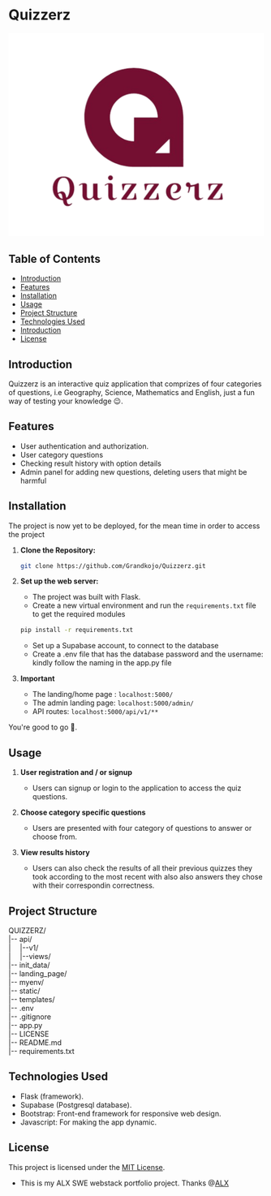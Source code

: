 # Quizzerz

![Quizzerz Logo](static/images/Quizzerz%20logo.png)

## Table of Contents

- [Introduction](#introduction)
- [Features](#features)
- [Installation](#installation)
- [Usage](#usage)
- [Project Structure](#project-structure)
- [Technologies Used](#technologies-used)
- [Introduction](#introduction)
- [License](#license)


## Introduction

Quizzerz is an interactive quiz application that comprizes of four categories of questions, i.e Geography, Science, Mathematics and English, just a fun way of testing your knowledge 😉.

## Features

- User authentication and authorization.
- User category questions
- Checking result history with option details
- Admin panel for adding new questions, deleting users that might be harmful 

## Installation

The project is now yet to be deployed, for the mean time in order to access the project

1. **Clone the Repository:**
    ```bash
    git clone https://github.com/Grandkojo/Quizzerz.git
    ```

2. **Set up the web server:**
    - The project was built with Flask.
    - Create a new virtual environment and run the `requirements.txt` file to get the required modules
    ```bash
    pip install -r requirements.txt
    ```
    - Set up a Supabase account, to connect to the database
    - Create a .env file that has the database password and the username: kindly follow the naming in the app.py file

3. **Important**
    - The landing/home page : ```localhost:5000/```
    - The admin landing page: ```localhost:5000/admin/```
    - API routes: ```localhost:5000/api/v1/**```

You're good to go 🥳.

## Usage

1. **User registration and / or signup**
    - Users can signup or login to the application to access the quiz questions.

2. **Choose category specific questions**
    - Users are presented with four category of questions to answer or choose from.

3. **View results history**
    - Users can also check the results of all their previous quizzes they took according to the most recent with also also answers they chose with their correspondin correctness.


## Project Structure

QUIZZERZ/<br>
|-- api/<br>
|&emsp; |--v1/<br>
|&emsp; |--views/<br>
|-- init_data/<br>
|-- landing_page/<br>
|-- myenv/<br>
|-- static/<br>
|-- templates/<br>
|-- .env<br>
|-- .gitignore<br>
|-- app.py<br>
|-- LICENSE<br>
|-- README.md<br>
|-- requirements.txt<br>


## Technologies Used

- Flask (framework).
- Supabase (Postgresql database).
- Bootstrap: Front-end framework for responsive web design.
- Javascript: For making the app dynamic.

## License

This project is licensed under the [MIT License](LICENSE).


- This is my ALX SWE webstack portfolio project. Thanks @[ALX](https://www.alxafrica.com/)
